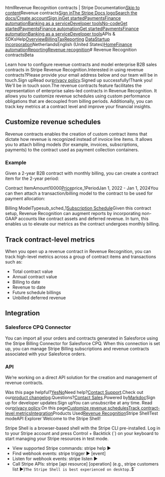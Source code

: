 htmlRevenue Recognition contracts | Stripe Documentation[Skip to content](#main-content)Revenue contracts[Sign in](https://dashboard.stripe.com/login?redirect=https%3A%2F%2Fdocs.stripe.com%2Frevenue-recognition%2Frevenue-contracts)[The Stripe Docs logo](/)[Search the docs/](#)[Create account](https://dashboard.stripe.com/register)[Sign in](https://dashboard.stripe.com/login?redirect=https%3A%2F%2Fdocs.stripe.com%2Frevenue-recognition%2Frevenue-contracts)[Get started](/get-started)[Payments](/payments)[Finance automation](/finance-automation)[Banking as a service](/financial-services)[Developer tools](/development)[No-code](/no-code)[Get started](/get-started)[Payments](/payments)[Finance automation](/finance-automation)[](#)[Get started](/get-started)[Payments](/payments)[Finance automation](/finance-automation)[Banking as a service](/financial-services)[Developer tools](/development)[](#)APIs & SDKsHelp[Overview](/docs/finance-automation)[Billing](#)[Tax](#)[Reporting](#)
[Data](#)[Startup incorporation](#)NetherlandsEnglish (United States)[](#)[](#)[Home](/docs)[Finance automation](/docs/finance-automation)[Reporting](/docs/stripe-reports)[Revenue recognition](/docs/revenue-recognition)# Revenue Recognition contractsBeta

Learn how to configure revenue contracts and model enterprise B2B sales contracts in Stripe Revenue Recognition.Interested in using revenue contracts?Please provide your email address below and our team will be in touch.Sign upRead our[privacy policy](https://stripe.com/privacy).Signed up successfully!Thank you! We'll be in touch soon.The revenue contracts feature facilitates the representation of enterprise sales-led contracts in Revenue Recognition. It allows you to customize revenue schedules using custom performance obligations that are decoupled from billing periods. Additionally, you can track key metrics at a contract level and improve your financial insights.

## Customize revenue schedules

Revenue contracts enables the creation of custom contract items that dictate how revenue is recognized instead of invoice line items. It allows you to attach billing models (for example, invoices, subscriptions, payments) to the contract used as payment collection containers.

### Example

Given a 2-year B2B contract with monthly billing, you can create a contract item for the 2-year period:

Contract ItemAmount10000[Price](/api/prices)price_1PeriodJan 1, 2022 - Jan 1, 2024You can then attach a transaction/billing model to the contract to be used for payment allocation:

Billing ModelTypesub_sched_1[Subscription Schedule](/api/subscription_schedules)Given this contract setup, Revenue Recognition can augment reports by incorporating non-GAAP accounts like contract assets and deferred revenue. In turn, this enables us to elevate our metrics as the contract undergoes monthly billing.

## Track contract-level metrics

When you open up a revenue contract in Revenue Recognition, you can track high-level metrics across a group of contract items and transactions such as:

- Total contract value
- Annual contract value
- Billing to date
- Revenue to date
- Future schedule billings
- Unbilled deferred revenue

## Integration

### Salesforce CPQ Connector

You can import all your orders and contracts generated in Salesforce using the Stripe Billing Connector for Salesforce CPQ. When this connection is set up, you can manage Stripe Billing subscriptions and revenue contracts associated with your Salesforce orders.

### API

We’re working on a direct API solution for the creation and management of revenue contracts.

Was this page helpful?[Yes](#)[No](#)Need help?[Contact Support](https://support.stripe.com/).Check out our[product changelog](https://stripe.com/blog/changelog).Questions?[Contact Sales](https://stripe.com/contact/sales).Powered by[Markdoc](https://markdoc.dev)Sign up for developer updates:Sign upYou can unsubscribe at any time. Read our[privacy policy](https://stripe.com/privacy).On this page[Customize revenue schedules](#customize-revenue)[Track contract-level metrics](#contract-level-metrics)[Integration](#integration)Products Used[Revenue Recognition](/billing/revenue-recognition)Stripe ShellTest modeAPI Explorer[](https://stripe.com/docs/stripe-cli#install)`Welcome to the Stripe Shell!

Stripe Shell is a browser-based shell with the Stripe CLI pre-installed. Log in to your
Stripe account and press Control + Backtick (`) on your keyboard to start managing your Stripe
resources in test mode.

- View supported Stripe commands: stripe help ▶️
- Find webhook events: stripe trigger ▶️ [event]
- Listen for webhook events: stripe listen ▶
- Call Stripe APIs: stripe [api resource] [operation] (e.g., stripe customers list ▶️)`The Stripe Shell is best experienced on desktop.`$`